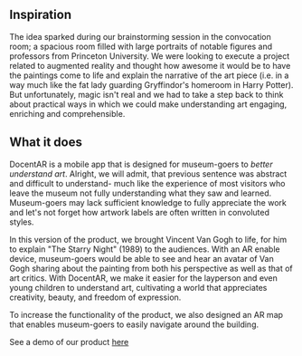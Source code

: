 ## Inspiration
The idea sparked during our brainstorming session in the convocation room; a spacious room filled with large portraits of notable figures and professors from Princeton University. We were looking to execute a project related to augmented reality and thought how awesome it would be to have the paintings come to life and explain the narrative of the art piece (i.e. in a way much like the fat lady guarding Gryffindor's homeroom in Harry Potter). But unfortunately, magic isn't real and we had to take a step back to think about practical ways in which we could make understanding art engaging, enriching and comprehensible. 

## What it does
DocentAR is a mobile app that is designed for museum-goers to _better understand art_. Alright, we will admit, that previous sentence was abstract and difficult to understand- much like the experience of most visitors who leave the museum not fully understanding what they saw and learned. Museum-goers may lack sufficient knowledge to fully appreciate the work and let's not forget how artwork labels are often written in convoluted styles. 

In this version of the product, we brought Vincent Van Gogh to life, for him to explain "The Starry Night" (1989) to the audiences. With an AR enable device, museum-goers would be able to see and hear an avatar of Van Gogh sharing about the painting from both his perspective as well as that of art critics. With DocentAR, we make it easier for the layperson and even young children to understand art, cultivating a world that appreciates creativity, beauty, and freedom of expression. 

To increase the functionality of the product, we also designed an AR map that enables museum-goers to easily navigate around the building. 

See a demo of our product [here](https://www.youtube.com/watch?v=piIsQmbuq1I)
